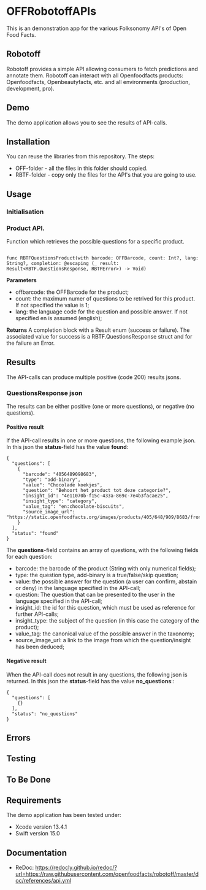 #  OFFRobotoffAPIs

This is an demonstration app for the various Folksonomy API's of Open Food Facts.

## Robotoff
Robotoff provides a simple API allowing consumers to fetch predictions and annotate them. Robotoff can interact with all Openfoodfacts products: Openfoodfacts, Openbeautyfacts, etc. and all environments (production, development, pro).

## Demo
The demo application allows you to see the results of API-calls.

## Installation
You can reuse the libraries from this repository. The steps:
- OFF-folder - all the files in this folder should copied.
- RBTF-folder - copy only the files for the API's that you are going to use.

## Usage
### Initialisation

### Product API.

Function which retrieves the possible questions for a specific product.
```

func RBTFQuestionsProduct(with barcode: OFFBarcode, count: Int?, lang: String?, completion: @escaping (_ result: Result<RBTF.QuestionsResponse, RBTFError>) -> Void)
```
**Parameters**
- offbarcode: the OFFBarcode for the product;
- count: the maximum numer of questions to be retrived for this product. If not specified the value is 1;
- lang: the language code for the question and possible answer. If not specified en is assumed (english);

**Returns**
A completion block with a Result enum (success or failure). The associated value for success is a RBTF.QuestionsResponse struct and for the failure an Error.

## Results
The API-calls can produce multiple positive (code 200) results jsons.

### QuestionsResponse json
The results can be either positive (one or more questions), or negative (no questions).

#### Positive result
If the API-call results in one or more questions, the following example json. In this json the **status**-field has the value **found**:
```
{
  "questions": [
    {
      "barcode": "4056489098683",
      "type": "add-binary",
      "value": "Chocolade koekjes",
      "question": "Behoort het product tot deze categorie?",
      "insight_id": "4e11070b-f15c-433a-869c-7e4b3facae25",
      "insight_type": "category",
      "value_tag": "en:chocolate-biscuits",
      "source_image_url": "https://static.openfoodfacts.org/images/products/405/648/909/8683/front_de.33.400.jpg"
    }
  ],
  "status": "found"
}
```
The **questions**-field contains an array of questions, with the following fields for each question:
- barcode: the barcode of the product (String with only numerical fields);
- type: the question type, add-binary is a true/false/skip question;
- value: the possible answer for the question (a user can confirm, abstain or deny) in the language specified in the API-call;
- question: The question that can be presented to the user in the language specified in the API-call;
- insight_id: the id for this question, which must be used as reference for further API-calls;
- insight_type: the subject of the question (in this case the category of the product);
- value_tag: the canonical value of the possible answer in the taxonomy;
- source_image\_url: a link to the image from which the question/insight has been deduced;

#### Negative result
When the API-call does not result in any questions, the following json is returned. In this json the **status**-field has the value **no_questions**::
```
{
  "questions": [
    {}
  ],
  "status": "no_questions"
}
```

## Errors

## Testing

## To Be Done

## Requirements
The demo application has been tested under:
- Xcode version 13.4.1
- Swift version 15.0

## Documentation
- ReDoc: https://redocly.github.io/redoc/?url=https://raw.githubusercontent.com/openfoodfacts/robotoff/master/doc/references/api.yml
